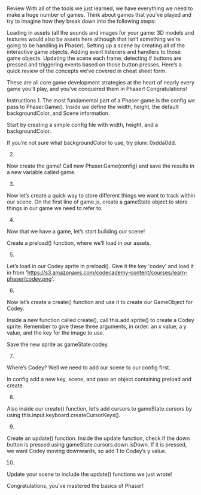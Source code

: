 # 
Review
With all of the tools we just learned, we have everything we need to make a huge number of games. Think about games that you’ve played and try to imagine how they break down into the following steps:

Loading in assets (all the sounds and images for your game: 3D models and textures would also be assets here although that isn’t something we’re going to be handling in Phaser).
Setting up a scene by creating all of the interactive game objects.
Adding event listeners and handlers to those game objects.
Updating the scene each frame, detecting if buttons are pressed and triggering events based on those button presses.
Here’s a quick review of the concepts we’ve covered in cheat sheet form.

These are all core game development strategies at the heart of nearly every game you’ll play, and you’ve conquered them in Phaser! Congratulations!

Instructions
1.
The most fundamental part of a Phaser game is the config we pass to Phaser.Game(). Inside we define the width, height, the default backgroundColor, and Scene information.

Start by creating a simple config file with width, height, and a backgroundColor.

If you’re not sure what backgroundColor to use, try plum: 0xdda0dd.

2.
Now create the game! Call new Phaser.Game(config) and save the results in a new variable called game.

3.
Now let’s create a quick way to store different things we want to track within our scene. On the first line of game.js, create a gameState object to store things in our game we need to refer to.

4.
Now that we have a game, let’s start building our scene!

Create a preload() function, where we’ll load in our assets.

5.
Let’s load in our Codey sprite in preload(). Give it the key 'codey' and load it in from 'https://s3.amazonaws.com/codecademy-content/courses/learn-phaser/codey.png'.

6.
Now let’s create a create() function and use it to create our GameObject for Codey.

Inside a new function called create(), call this.add.sprite() to create a Codey sprite. Remember to give these three arguments, in order: an x value, a y value, and the key for the image to use.

Save the new sprite as gameState.codey.

7.
Where’s Codey? Well we need to add our scene to our config first.

In config add a new key, scene, and pass an object containing preload and create.

8.
Also inside our create() function, let’s add cursors to gameState.cursors by using this.input.keyboard.createCursorKeys().

9.
Create an update() function. Inside the update function, check if the down button is pressed using gameState.cursors.down.isDown. If it is pressed, we want Codey moving downwards, so add 1 to Codey’s y value.

10.
Update your scene to include the update() functions we just wrote!

Congratulations, you’ve mastered the basics of Phaser!